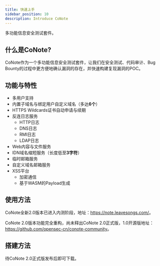 ```yaml
---
title: 快速上手
sidebar_position: 10
description: Introduce CoNote
---
```


<p class="text--light subtitle">多功能信息安全测试套件。</p>

## 什么是CoNote?

CoNote作为一个多功能信息安全测试套件，让我们在安全测试、代码审计、Bug Bounty的过程中更方便地确认漏洞的存在，并快速构建复现漏洞的POC。

## 功能与特性

- 多用户支持
- 内置子域名与绑定用户自定义域名（多达**6个**）
- HTTPS Wildcards证书自动申请与续期
- 反连日志服务
  - HTTP日志
  - DNS日志
  - RMI日志
  - LDAP日志
- Web内容与文件服务
- IDN域名缩短服务（长度低至**3字符**）
- 临时邮箱服务
- 自定义域名邮箱服务
- XSS平台
  - 加密通信
  - 基于WASM的Payload生成

## 使用方法

CoNote全新2.0版本已进入内测阶段，地址：<https://note.leavesongs.com/>。

CoNote 2.0版本功能完全重构，尚未释出CoNote 2.0正式版，1.0开源版地址：<https://github.com/opensec-cn/conote-community>。

## 搭建方法

待CoNote 2.0正式版发布后即可下载。
